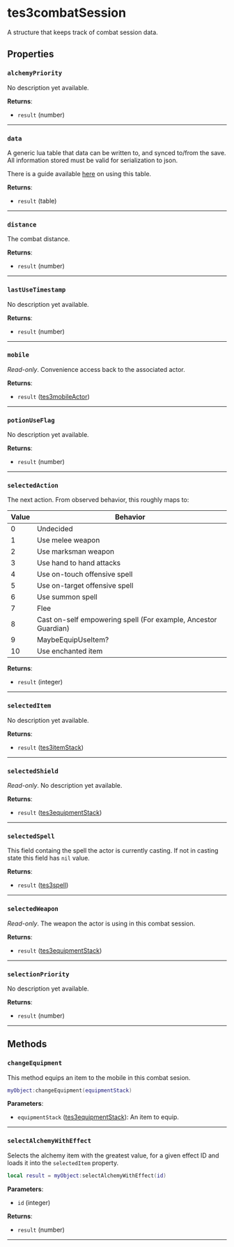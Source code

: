 <!---
	This file is autogenerated. Do not edit this file manually. Your changes will be ignored.
	More information: https://github.com/MWSE/MWSE/tree/master/docs
-->

# tes3combatSession

A structure that keeps track of combat session data.

## Properties

### `alchemyPriority`
<div class="search_terms" style="display: none">alchemypriority</div>

No description yet available.

**Returns**:

* `result` (number)

***

### `data`
<div class="search_terms" style="display: none">data</div>

A generic lua table that data can be written to, and synced to/from the save. All information stored must be valid for serialization to json.

There is a guide available [here](https://mwse.github.io/MWSE/guides/storing-data/) on using this table.

**Returns**:

* `result` (table)

***

### `distance`
<div class="search_terms" style="display: none">distance</div>

The combat distance.

**Returns**:

* `result` (number)

***

### `lastUseTimestamp`
<div class="search_terms" style="display: none">lastusetimestamp</div>

No description yet available.

**Returns**:

* `result` (number)

***

### `mobile`
<div class="search_terms" style="display: none">mobile</div>

*Read-only*. Convenience access back to the associated actor.

**Returns**:

* `result` ([tes3mobileActor](../../types/tes3mobileActor))

***

### `potionUseFlag`
<div class="search_terms" style="display: none">potionuseflag</div>

No description yet available.

**Returns**:

* `result` (number)

***

### `selectedAction`
<div class="search_terms" style="display: none">selectedaction</div>

The next action. From observed behavior, this roughly maps to:

Value | Behavior
----- | ---------
0     | Undecided
1	  | Use melee weapon
2	  | Use marksman weapon
3	  | Use hand to hand attacks
4	  | Use on-touch offensive spell
5	  | Use on-target offensive spell
6	  | Use summon spell
7	  | Flee
8	  | Cast on-self empowering spell (For example, Ancestor Guardian)
9	  | MaybeEquipUseItem?
10	  | Use enchanted item


**Returns**:

* `result` (integer)

***

### `selectedItem`
<div class="search_terms" style="display: none">selecteditem</div>

No description yet available.

**Returns**:

* `result` ([tes3itemStack](../../types/tes3itemStack))

***

### `selectedShield`
<div class="search_terms" style="display: none">selectedshield</div>

*Read-only*. No description yet available.

**Returns**:

* `result` ([tes3equipmentStack](../../types/tes3equipmentStack))

***

### `selectedSpell`
<div class="search_terms" style="display: none">selectedspell</div>

This field containg the spell the actor is currently casting. If not in casting state this field has `nil` value.

**Returns**:

* `result` ([tes3spell](../../types/tes3spell))

***

### `selectedWeapon`
<div class="search_terms" style="display: none">selectedweapon</div>

*Read-only*. The weapon the actor is using in this combat session.

**Returns**:

* `result` ([tes3equipmentStack](../../types/tes3equipmentStack))

***

### `selectionPriority`
<div class="search_terms" style="display: none">selectionpriority</div>

No description yet available.

**Returns**:

* `result` (number)

***

## Methods

### `changeEquipment`
<div class="search_terms" style="display: none">changeequipment</div>

This method equips an item to the mobile in this combat sesion.

```lua
myObject:changeEquipment(equipmentStack)
```

**Parameters**:

* `equipmentStack` ([tes3equipmentStack](../../types/tes3equipmentStack)): An item to equip.

***

### `selectAlchemyWithEffect`
<div class="search_terms" style="display: none">selectalchemywitheffect</div>

Selects the alchemy item with the greatest value, for a given effect ID and loads it into the `selectedItem` property.

```lua
local result = myObject:selectAlchemyWithEffect(id)
```

**Parameters**:

* `id` (integer)

**Returns**:

* `result` (number)

***

